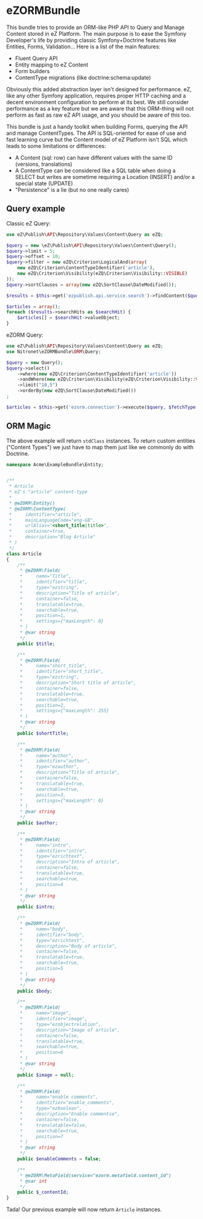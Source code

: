 # eZORMBundle

This bundle tries to provide an ORM-like PHP API to Query and Manage Content stored in eZ Platform. 
The main purpose is to ease the Symfony Developer's life by providing classic Symfony+Doctrine features like Entities, Forms, Validation... Here is a list of the main features:

* Fluent Query API
* Entity mapping to eZ Content
* Form builders
* ContentType migrations (like doctrine:schema:update)

Obviously this added abstraction layer isn't designed for performance. eZ, like any other Symfony application, requires proper HTTP caching and a decent environment configuration to perform at its best. We still consider performance as a key feature but we are aware that this ORM-thing will not perform as fast as raw eZ API usage, and you should be aware of this too. 

This bundle is just a handy toolkit when building Forms, querying the API and manage ContentTypes. The API is SQL-oriented for ease of use and fast learning curve but the Content model of eZ Platform isn't SQL which leads to some limitations or differences:

* A Content (sql: row) can have different values with the same ID (versions, translations)
* A ContentType can be considered like a SQL table when doing a SELECT but writes are sometime requiring a Location (INSERT) and/or a special state (UPDATE)
* "Persistence" is a lie (but no one really cares)


## Query example

Classic eZ Query:
```php 
use eZ\Publish\API\Repository\Values\Content\Query as eZQ;

$query = new \eZ\Publish\API\Repository\Values\Content\Query();
$query->limit = 5;
$query->offset = 10;
$query->filter = new eZQ\Criterion\LogicalAnd(array(
    new eZQ\Criterion\ContentTypeIdentifier('article'),
    new eZQ\Criterion\Visibility(eZQ\Criterion\Visibility::VISIBLE)
));
$query->sortClauses = array(new eZQ\SortClause\DateModified());

$results = $this->get('ezpublish.api.service.search')->findContent($query);

$articles = array();
foreach ($results->searchHits as $searchHit) {
    $articles[] = $searchHit->valueObject;
}
```

eZORM Query:
```php
use eZ\Publish\API\Repository\Values\Content\Query as eZQ;
use Nitronet\eZORMBundle\ORM\Query;

$query = new Query();
$query->select()
    ->where(new eZQ\Criterion\ContentTypeIdentifier('article'))
    ->andWhere(new eZQ\Criterion\Visibility(eZQ\Criterion\Visibility::VISIBLE))
    ->limit("10,5")
    ->orderBy(new eZQ\SortClause\DateModified())
;

$articles = $this->get('ezorm.connection')->execute($query, $fetchType = Query::FETCH_CONTENT, $lang = null);
```

## ORM Magic

The above example will return ```stdClass``` instances.
To return custom entities ("Content Types") we just have to map them just like we commonly do with Doctrine.

```php
namespace Acme\ExampleBundle\Entity;


/**
 * Article
 * eZ's "article" content-type
 *
 * @eZORM\Entity()
 * @eZORM\ContentType(
 *     identifier="article",
 *     mainLanguageCode="eng-GB",
 *     urlAlias="<short_title|title>",
 *     container=true,
 *     description="Blog Article"
 * )
 */
class Article
{
    /**
     * @eZORM\Field(
     *     name="Title",
     *     identifier="title",
     *     type="ezstring",
     *     description="Title of article",
     *     container=false,
     *     translatable=true,
     *     searchable=true,
     *     position=1,
     *     settings={"maxLength": 0}
     * )
     * @var string
     */
    public $title;

    /**
     * @eZORM\Field(
     *     name="short_title",
     *     identifier="short_title",
     *     type="ezstring",
     *     description="Short title of article",
     *     container=false,
     *     translatable=true,
     *     searchable=true,
     *     position=2,
     *     settings={"maxLength": 255}
     * )
     * @var string
     */
    public $shortTitle;

    /**
     * @eZORM\Field(
     *     name="author",
     *     identifier="author",
     *     type="ezauthor",
     *     description="Title of article",
     *     container=false,
     *     translatable=true,
     *     searchable=true,
     *     position=3,
     *     settings={"maxLength": 0}
     * )
     * @var string
     */
    public $author;

    /**
     * @eZORM\Field(
     *     name="intro",
     *     identifier="intro",
     *     type="ezrichtext",
     *     description="Intro of article",
     *     container=false,
     *     translatable=true,
     *     searchable=true,
     *     position=4
     * )
     * @var string
     */
    public $intro;

    /**
     * @eZORM\Field(
     *     name="body",
     *     identifier="body",
     *     type="ezrichtext",
     *     description="Body of article",
     *     container=false,
     *     translatable=true,
     *     searchable=true,
     *     position=5
     * )
     * @var string
     */
    public $body;

    /**
     * @eZORM\Field(
     *     name="image",
     *     identifier="image",
     *     type="ezobjectrelation",
     *     description="Image of article",
     *     container=false,
     *     translatable=true,
     *     searchable=true,
     *     position=6
     * )
     * @var string
     */
    public $image = null;

    /**
     * @eZORM\Field(
     *     name="enable comments",
     *     identifier="enable_comments",
     *     type="ezboolean",
     *     description="Enable commentse",
     *     container=false,
     *     translatable=false,
     *     searchable=true,
     *     position=7
     * )
     * @var string
     */
    public $enableComments = false;

    /**
     * @eZORM\MetaField(service="ezorm.metafield.content_id")
     * @var int
     */
    public $_contentId;
}
```

Tada! Our previous example will now return ``Àrticle`` instances.